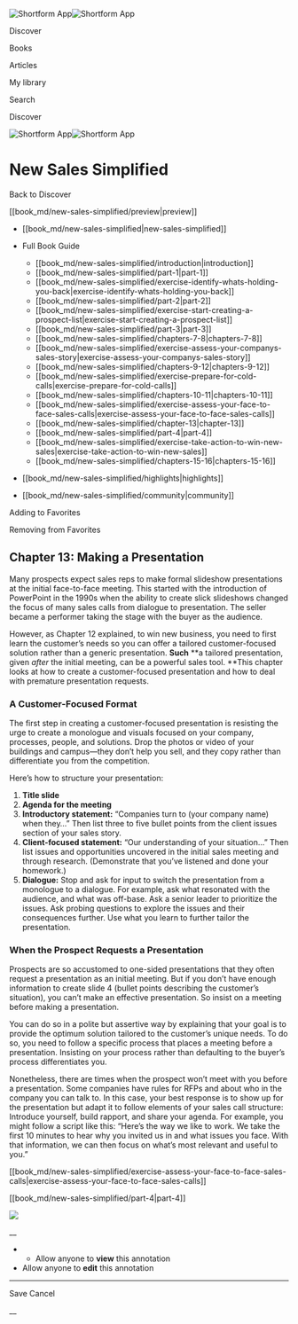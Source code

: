 ![Shortform App](/img/logo.36a2399e.svg)![Shortform App](/img/logo-dark.70c1b072.svg)

Discover

Books

Articles

My library

Search

Discover

![Shortform App](/img/logo.36a2399e.svg)![Shortform App](/img/logo-dark.70c1b072.svg)

# New Sales Simplified

Back to Discover

[[book_md/new-sales-simplified/preview|preview]]

  * [[book_md/new-sales-simplified|new-sales-simplified]]
  * Full Book Guide

    * [[book_md/new-sales-simplified/introduction|introduction]]
    * [[book_md/new-sales-simplified/part-1|part-1]]
    * [[book_md/new-sales-simplified/exercise-identify-whats-holding-you-back|exercise-identify-whats-holding-you-back]]
    * [[book_md/new-sales-simplified/part-2|part-2]]
    * [[book_md/new-sales-simplified/exercise-start-creating-a-prospect-list|exercise-start-creating-a-prospect-list]]
    * [[book_md/new-sales-simplified/part-3|part-3]]
    * [[book_md/new-sales-simplified/chapters-7-8|chapters-7-8]]
    * [[book_md/new-sales-simplified/exercise-assess-your-companys-sales-story|exercise-assess-your-companys-sales-story]]
    * [[book_md/new-sales-simplified/chapters-9-12|chapters-9-12]]
    * [[book_md/new-sales-simplified/exercise-prepare-for-cold-calls|exercise-prepare-for-cold-calls]]
    * [[book_md/new-sales-simplified/chapters-10-11|chapters-10-11]]
    * [[book_md/new-sales-simplified/exercise-assess-your-face-to-face-sales-calls|exercise-assess-your-face-to-face-sales-calls]]
    * [[book_md/new-sales-simplified/chapter-13|chapter-13]]
    * [[book_md/new-sales-simplified/part-4|part-4]]
    * [[book_md/new-sales-simplified/exercise-take-action-to-win-new-sales|exercise-take-action-to-win-new-sales]]
    * [[book_md/new-sales-simplified/chapters-15-16|chapters-15-16]]
  * [[book_md/new-sales-simplified/highlights|highlights]]
  * [[book_md/new-sales-simplified/community|community]]



Adding to Favorites 

Removing from Favorites 

## Chapter 13: Making a Presentation

Many prospects expect sales reps to make formal slideshow presentations at the initial face-to-face meeting. This started with the introduction of PowerPoint in the 1990s when the ability to create slick slideshows changed the focus of many sales calls from dialogue to presentation. The seller became a performer taking the stage with the buyer as the audience.

However, as Chapter 12 explained, to win new business, you need to first learn the customer’s needs so you can offer a tailored customer-focused solution rather than a generic presentation. **Such** **a tailored presentation, given _after_ the initial meeting, can be a powerful sales tool. **This chapter looks at how to create a customer-focused presentation and how to deal with premature presentation requests.

### A Customer-Focused Format

The first step in creating a customer-focused presentation is resisting the urge to create a monologue and visuals focused on your company, processes, people, and solutions. Drop the photos or video of your buildings and campus—they don’t help you sell, and they copy rather than differentiate you from the competition.

Here’s how to structure your presentation:

  1. **Title slide**
  2. **Agenda for the meeting**
  3. **Introductory statement:** “Companies turn to (your company name) when they…” Then list three to five bullet points from the client issues section of your sales story.
  4. **Client-focused statement:** “Our understanding of your situation…” Then list issues and opportunities uncovered in the initial sales meeting and through research. (Demonstrate that you’ve listened and done your homework.)
  5. **Dialogue:** Stop and ask for input to switch the presentation from a monologue to a dialogue. For example, ask what resonated with the audience, and what was off-base. Ask a senior leader to prioritize the issues. Ask probing questions to explore the issues and their consequences further. Use what you learn to further tailor the presentation.



### When the Prospect Requests a Presentation

Prospects are so accustomed to one-sided presentations that they often request a presentation as an initial meeting. But if you don’t have enough information to create slide 4 (bullet points describing the customer’s situation), you can’t make an effective presentation. So insist on a meeting before making a presentation.

You can do so in a polite but assertive way by explaining that your goal is to provide the optimum solution tailored to the customer’s unique needs. To do so, you need to follow a specific process that places a meeting before a presentation. Insisting on your process rather than defaulting to the buyer’s process differentiates you.

Nonetheless, there are times when the prospect won’t meet with you before a presentation. Some companies have rules for RFPs and about who in the company you can talk to. In this case, your best response is to show up for the presentation but adapt it to follow elements of your sales call structure: Introduce yourself, build rapport, and share your agenda. For example, you might follow a script like this: “Here’s the way we like to work. We take the first 10 minutes to hear why you invited us in and what issues you face. With that information, we can then focus on what’s most relevant and useful to you.”

[[book_md/new-sales-simplified/exercise-assess-your-face-to-face-sales-calls|exercise-assess-your-face-to-face-sales-calls]]

[[book_md/new-sales-simplified/part-4|part-4]]

![](https://bat.bing.com/action/0?ti=56018282&Ver=2&mid=2c85ed8b-cf6a-406d-82ee-3686d2e88892&sid=f30c5e70639211ee87d33f0876d93783&vid=f30c9700639211eeb3a75d830392c94f&vids=0&msclkid=N&pi=0&lg=en-US&sw=800&sh=600&sc=24&nwd=1&tl=Shortform%20%7C%20Book&p=https%3A%2F%2Fwww.shortform.com%2Fapp%2Fbook%2Fnew-sales-simplified%2Fchapter-13&r=&lt=438&evt=pageLoad&sv=1&rn=500842)

__

  *   * Allow anyone to **view** this annotation
  * Allow anyone to **edit** this annotation



* * *

Save Cancel

__



